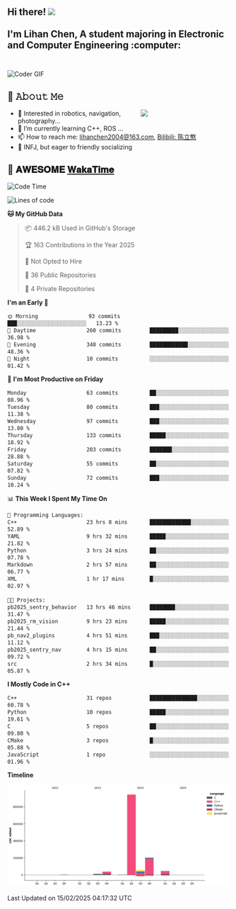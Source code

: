 <h2 align="left">
 <abc>
  <br>Hi there! <img src="https://user-images.githubusercontent.com/42378118/110234147-e3259600-7f4e-11eb-95be-0c4047144dea.gif" width="30"><br>
  <br> I'm Lihan Chen, A student majoring in Electronic and Computer Engineering :computer:<br>
  <br>
 </abc>
</h2>

<img align="center" src="https://media.giphy.com/media/SWoSkN6DxTszqIKEqv/giphy.gif" alt="Coder GIF" width="500">

## :book: 𝙰𝚋𝚘𝚞𝚝 𝙼𝚎

<img align="right" width="40%" src="https://github-readme-stats.vercel.app/api?username=LihanChen2004&show_icons=true&icon_color=CE1D2D&text_color=718096&bg_color=ffffff&hide_title=true" />

- 🌟 Interested in robotics, navigation, photography...
- 🌱 I’m currently learning C++, ROS ... 
- 📫 How to reach me: lihanchen2004@163.com, [Bilibili: 陈立憨](https://space.bilibili.com/170786212)
- 👯 INFJ, but eager to friendly socializing

## 📜 𝐀𝐖𝐄𝐒𝐎𝐌𝐄 [𝐖𝐚𝐤𝐚𝐓𝐢𝐦𝐞](https://github.com/anmol098/waka-readme-stats)

<!--START_SECTION:waka-->
![Code Time](http://img.shields.io/badge/Code%20Time-801%20hrs%209%20mins-blue)

![Lines of code](https://img.shields.io/badge/From%20Hello%20World%20I%27ve%20Written-1.3%20million%20lines%20of%20code-blue)

**🐱 My GitHub Data** 

> 📦 446.2 kB Used in GitHub's Storage 
 > 
> 🏆 163 Contributions in the Year 2025
 > 
> 🚫 Not Opted to Hire
 > 
> 📜 36 Public Repositories 
 > 
> 🔑 4 Private Repositories 
 > 
**I'm an Early 🐤** 

```text
🌞 Morning                93 commits          ███░░░░░░░░░░░░░░░░░░░░░░   13.23 % 
🌆 Daytime                260 commits         █████████░░░░░░░░░░░░░░░░   36.98 % 
🌃 Evening                340 commits         ████████████░░░░░░░░░░░░░   48.36 % 
🌙 Night                  10 commits          ░░░░░░░░░░░░░░░░░░░░░░░░░   01.42 % 
```
📅 **I'm Most Productive on Friday** 

```text
Monday                   63 commits          ██░░░░░░░░░░░░░░░░░░░░░░░   08.96 % 
Tuesday                  80 commits          ███░░░░░░░░░░░░░░░░░░░░░░   11.38 % 
Wednesday                97 commits          ███░░░░░░░░░░░░░░░░░░░░░░   13.80 % 
Thursday                 133 commits         █████░░░░░░░░░░░░░░░░░░░░   18.92 % 
Friday                   203 commits         ███████░░░░░░░░░░░░░░░░░░   28.88 % 
Saturday                 55 commits          ██░░░░░░░░░░░░░░░░░░░░░░░   07.82 % 
Sunday                   72 commits          ███░░░░░░░░░░░░░░░░░░░░░░   10.24 % 
```


📊 **This Week I Spent My Time On** 

```text
💬 Programming Languages: 
C++                      23 hrs 8 mins       █████████████░░░░░░░░░░░░   52.89 % 
YAML                     9 hrs 32 mins       █████░░░░░░░░░░░░░░░░░░░░   21.82 % 
Python                   3 hrs 24 mins       ██░░░░░░░░░░░░░░░░░░░░░░░   07.78 % 
Markdown                 2 hrs 57 mins       ██░░░░░░░░░░░░░░░░░░░░░░░   06.77 % 
XML                      1 hr 17 mins        █░░░░░░░░░░░░░░░░░░░░░░░░   02.97 % 

🐱‍💻 Projects: 
pb2025_sentry_behavior   13 hrs 46 mins      ████████░░░░░░░░░░░░░░░░░   31.47 % 
pb2025_rm_vision         9 hrs 23 mins       █████░░░░░░░░░░░░░░░░░░░░   21.44 % 
pb_nav2_plugins          4 hrs 51 mins       ███░░░░░░░░░░░░░░░░░░░░░░   11.12 % 
pb2025_sentry_nav        4 hrs 15 mins       ██░░░░░░░░░░░░░░░░░░░░░░░   09.72 % 
src                      2 hrs 34 mins       █░░░░░░░░░░░░░░░░░░░░░░░░   05.87 % 
```

**I Mostly Code in C++** 

```text
C++                      31 repos            ███████████████░░░░░░░░░░   60.78 % 
Python                   10 repos            █████░░░░░░░░░░░░░░░░░░░░   19.61 % 
C                        5 repos             ██░░░░░░░░░░░░░░░░░░░░░░░   09.80 % 
CMake                    3 repos             █░░░░░░░░░░░░░░░░░░░░░░░░   05.88 % 
JavaScript               1 repo              ░░░░░░░░░░░░░░░░░░░░░░░░░   01.96 % 
```



**Timeline**

![Lines of Code chart](https://raw.githubusercontent.com/LihanChen2004/LihanChen2004/main/assets/bar_graph.png)


 Last Updated on 15/02/2025 04:17:32 UTC
<!--END_SECTION:waka-->

<!--
**LihanChen2004/LihanChen2004** is a ✨ _special_ ✨ repository because its `README.md` (this file) appears on your GitHub profile.

Here are some ideas to get you started:

- 🔭 I’m currently working on ...
- 🌱 I’m currently learning ...
- 👯 I’m looking to collaborate on ...
- 🤔 I’m looking for help with ...
- 💬 Ask me about ...
- 📫 How to reach me: ...
- 😄 Pronouns: ...
- ⚡ Fun fact: ...
-->
